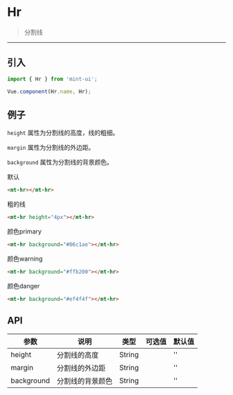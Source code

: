 # Hr

> 分割线

-------------

## 引入

```javascript
import { Hr } from 'mint-ui';

Vue.component(Hr.name, Hr);
```

## 例子

`height` 属性为分割线的高度，线的粗细。

`margin` 属性为分割线的外边距。

`background` 属性为分割线的背景颜色。


默认
```html
<mt-hr></mt-hr>
```

粗的线
```html
<mt-hr height="4px"></mt-hr>
```

颜色primary
```html
<mt-hr background="#06c1ae"></mt-hr>
```

颜色warning
```html
<mt-hr background="#ffb200"></mt-hr>
```

颜色danger
```html
<mt-hr background="#ef4f4f"></mt-hr>
```



## API
| 参数 | 说明 | 类型 | 可选值 | 默认值 |
|------|-------|---------|-------|--------|
| height | 分割线的高度 | String | | '' |
| margin | 分割线的外边距 | String | | '' |
| background | 分割线的背景颜色 | String | | '' |


